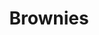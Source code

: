 ---
title: Brownies
metadata:
  course: Treat
  servings: '16'
  title: Brownies
ingredients:
- name: dates
  amount: 45g
- name: baking powder
  amount: 1 tsp
- name: maple syrup
  amount: 320 g
- name: eggs
  amount: '2'
- name: vanilla essence
  amount: 1 tbsp
- name: chocolate chips
  amount: 75g
- name: peanut butter
  amount: 590 g
- name: cacao powder
  amount: 65g
- name: salt
  amount: 0.5 tsp
cookware:
- name: mixing bowl
- name: whisk
- name: spoon
- name: deep baking tray
- name: baking paper
steps:
- description: Preheat the oven to 180C then grab a mixing bowl and whisk the maple
    syrup, dates and peanut butter until they're combined.
- description: Add the eggs and vanilla essence and whisk some more.
- description: Stir in the cacao powder, baking powder and salt with a spoon. Mix
    well until it's all the same colour.
- description: Stir in the toppings. I like to use chocolate chips.
- description: Line a deep baking tray with baking paper and spread the mixture evenly
    across it. And put it in the oven for 20 minutes, or until slightly golden.
- description: Leave to cool and then slice into 16 even portions.

---